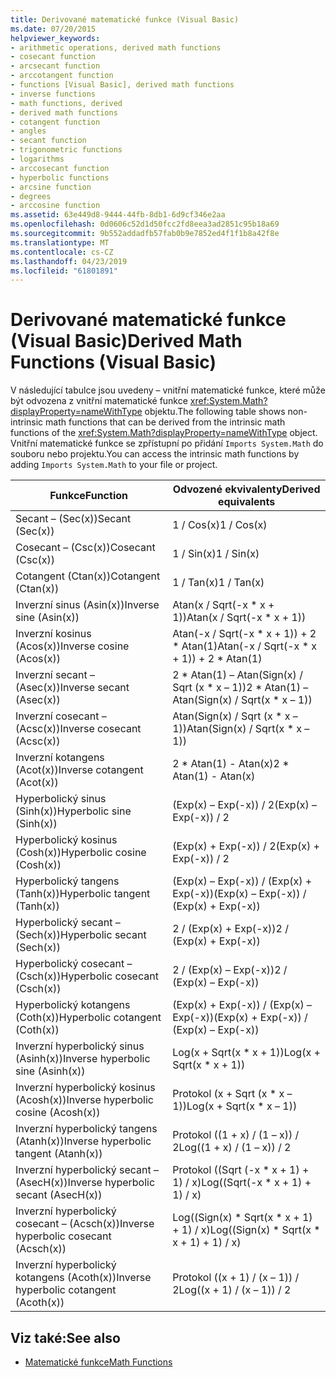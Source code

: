 ```yaml
---
title: Derivované matematické funkce (Visual Basic)
ms.date: 07/20/2015
helpviewer_keywords:
- arithmetic operations, derived math functions
- cosecant function
- arcsecant function
- arccotangent function
- functions [Visual Basic], derived math functions
- inverse functions
- math functions, derived
- derived math functions
- cotangent function
- angles
- secant function
- trigonometric functions
- logarithms
- arccosecant function
- hyperbolic functions
- arcsine function
- degrees
- arccosine function
ms.assetid: 63e449d8-9444-44fb-8db1-6d9cf346e2aa
ms.openlocfilehash: 0d0606c52d1d50fcc2fd8eea3ad2851c95b18a69
ms.sourcegitcommit: 9b552addadfb57fab0b9e7852ed4f1f1b8a42f8e
ms.translationtype: MT
ms.contentlocale: cs-CZ
ms.lasthandoff: 04/23/2019
ms.locfileid: "61801891"
---
```

# <a name="derived-math-functions-visual-basic"></a><span data-ttu-id="0d2e4-102">Derivované matematické funkce (Visual Basic)</span><span class="sxs-lookup"><span data-stu-id="0d2e4-102">Derived Math Functions (Visual Basic)</span></span>
<span data-ttu-id="0d2e4-103">V následující tabulce jsou uvedeny – vnitřní matematické funkce, které může být odvozena z vnitřní matematické funkce <xref:System.Math?displayProperty=nameWithType> objektu.</span><span class="sxs-lookup"><span data-stu-id="0d2e4-103">The following table shows non-intrinsic math functions that can be derived from the intrinsic math functions of the <xref:System.Math?displayProperty=nameWithType> object.</span></span> <span data-ttu-id="0d2e4-104">Vnitřní matematické funkce se zpřístupní po přidání `Imports System.Math` do souboru nebo projektu.</span><span class="sxs-lookup"><span data-stu-id="0d2e4-104">You can access the intrinsic math functions by adding `Imports System.Math` to your file or project.</span></span>  
  
|<span data-ttu-id="0d2e4-105">Funkce</span><span class="sxs-lookup"><span data-stu-id="0d2e4-105">Function</span></span>|<span data-ttu-id="0d2e4-106">Odvozené ekvivalenty</span><span class="sxs-lookup"><span data-stu-id="0d2e4-106">Derived equivalents</span></span>|  
|--------------|-------------------------|  
|<span data-ttu-id="0d2e4-107">Secant – (Sec(x))</span><span class="sxs-lookup"><span data-stu-id="0d2e4-107">Secant (Sec(x))</span></span>|<span data-ttu-id="0d2e4-108">1 / Cos(x)</span><span class="sxs-lookup"><span data-stu-id="0d2e4-108">1 / Cos(x)</span></span>|  
|<span data-ttu-id="0d2e4-109">Cosecant – (Csc(x))</span><span class="sxs-lookup"><span data-stu-id="0d2e4-109">Cosecant (Csc(x))</span></span>|<span data-ttu-id="0d2e4-110">1 / Sin(x)</span><span class="sxs-lookup"><span data-stu-id="0d2e4-110">1 / Sin(x)</span></span>|  
|<span data-ttu-id="0d2e4-111">Cotangent (Ctan(x))</span><span class="sxs-lookup"><span data-stu-id="0d2e4-111">Cotangent (Ctan(x))</span></span>|<span data-ttu-id="0d2e4-112">1 / Tan(x)</span><span class="sxs-lookup"><span data-stu-id="0d2e4-112">1 / Tan(x)</span></span>|  
|<span data-ttu-id="0d2e4-113">Inverzní sinus (Asin(x))</span><span class="sxs-lookup"><span data-stu-id="0d2e4-113">Inverse sine (Asin(x))</span></span>|<span data-ttu-id="0d2e4-114">Atan(x / Sqrt(-x \* x + 1))</span><span class="sxs-lookup"><span data-stu-id="0d2e4-114">Atan(x / Sqrt(-x \* x + 1))</span></span>|  
|<span data-ttu-id="0d2e4-115">Inverzní kosinus (Acos(x))</span><span class="sxs-lookup"><span data-stu-id="0d2e4-115">Inverse cosine (Acos(x))</span></span>|<span data-ttu-id="0d2e4-116">Atan(-x / Sqrt(-x \* x + 1)) + 2 \* Atan(1)</span><span class="sxs-lookup"><span data-stu-id="0d2e4-116">Atan(-x / Sqrt(-x \* x + 1)) + 2 \* Atan(1)</span></span>|  
|<span data-ttu-id="0d2e4-117">Inverzní secant – (Asec(x))</span><span class="sxs-lookup"><span data-stu-id="0d2e4-117">Inverse secant (Asec(x))</span></span>|<span data-ttu-id="0d2e4-118">2 \* Atan(1) – Atan(Sign(x) / Sqrt (x \* x – 1))</span><span class="sxs-lookup"><span data-stu-id="0d2e4-118">2 \* Atan(1) – Atan(Sign(x) / Sqrt(x \* x – 1))</span></span>|  
|<span data-ttu-id="0d2e4-119">Inverzní cosecant – (Acsc(x))</span><span class="sxs-lookup"><span data-stu-id="0d2e4-119">Inverse cosecant (Acsc(x))</span></span>|<span data-ttu-id="0d2e4-120">Atan(Sign(x) / Sqrt (x \* x – 1))</span><span class="sxs-lookup"><span data-stu-id="0d2e4-120">Atan(Sign(x) / Sqrt(x \* x – 1))</span></span>|  
|<span data-ttu-id="0d2e4-121">Inverzní kotangens (Acot(x))</span><span class="sxs-lookup"><span data-stu-id="0d2e4-121">Inverse cotangent (Acot(x))</span></span>|<span data-ttu-id="0d2e4-122">2 \* Atan(1) - Atan(x)</span><span class="sxs-lookup"><span data-stu-id="0d2e4-122">2 \* Atan(1) - Atan(x)</span></span>|  
|<span data-ttu-id="0d2e4-123">Hyperbolický sinus (Sinh(x))</span><span class="sxs-lookup"><span data-stu-id="0d2e4-123">Hyperbolic sine (Sinh(x))</span></span>|<span data-ttu-id="0d2e4-124">(Exp(x) – Exp(-x)) / 2</span><span class="sxs-lookup"><span data-stu-id="0d2e4-124">(Exp(x) – Exp(-x)) / 2</span></span>|  
|<span data-ttu-id="0d2e4-125">Hyperbolický kosinus (Cosh(x))</span><span class="sxs-lookup"><span data-stu-id="0d2e4-125">Hyperbolic cosine (Cosh(x))</span></span>|<span data-ttu-id="0d2e4-126">(Exp(x) + Exp(-x)) / 2</span><span class="sxs-lookup"><span data-stu-id="0d2e4-126">(Exp(x) + Exp(-x)) / 2</span></span>|  
|<span data-ttu-id="0d2e4-127">Hyperbolický tangens (Tanh(x))</span><span class="sxs-lookup"><span data-stu-id="0d2e4-127">Hyperbolic tangent (Tanh(x))</span></span>|<span data-ttu-id="0d2e4-128">(Exp(x) – Exp(-x)) / (Exp(x) + Exp(-x))</span><span class="sxs-lookup"><span data-stu-id="0d2e4-128">(Exp(x) – Exp(-x)) / (Exp(x) + Exp(-x))</span></span>|  
|<span data-ttu-id="0d2e4-129">Hyperbolický secant – (Sech(x))</span><span class="sxs-lookup"><span data-stu-id="0d2e4-129">Hyperbolic secant (Sech(x))</span></span>|<span data-ttu-id="0d2e4-130">2 / (Exp(x) + Exp(-x))</span><span class="sxs-lookup"><span data-stu-id="0d2e4-130">2 / (Exp(x) + Exp(-x))</span></span>|  
|<span data-ttu-id="0d2e4-131">Hyperbolický cosecant – (Csch(x))</span><span class="sxs-lookup"><span data-stu-id="0d2e4-131">Hyperbolic cosecant (Csch(x))</span></span>|<span data-ttu-id="0d2e4-132">2 / (Exp(x) – Exp(-x))</span><span class="sxs-lookup"><span data-stu-id="0d2e4-132">2 / (Exp(x) – Exp(-x))</span></span>|  
|<span data-ttu-id="0d2e4-133">Hyperbolický kotangens (Coth(x))</span><span class="sxs-lookup"><span data-stu-id="0d2e4-133">Hyperbolic cotangent (Coth(x))</span></span>|<span data-ttu-id="0d2e4-134">(Exp(x) + Exp(-x)) / (Exp(x) – Exp(-x))</span><span class="sxs-lookup"><span data-stu-id="0d2e4-134">(Exp(x) + Exp(-x)) / (Exp(x) – Exp(-x))</span></span>|  
|<span data-ttu-id="0d2e4-135">Inverzní hyperbolický sinus (Asinh(x))</span><span class="sxs-lookup"><span data-stu-id="0d2e4-135">Inverse hyperbolic sine (Asinh(x))</span></span>|<span data-ttu-id="0d2e4-136">Log(x + Sqrt(x \* x + 1))</span><span class="sxs-lookup"><span data-stu-id="0d2e4-136">Log(x + Sqrt(x \* x + 1))</span></span>|  
|<span data-ttu-id="0d2e4-137">Inverzní hyperbolický kosinus (Acosh(x))</span><span class="sxs-lookup"><span data-stu-id="0d2e4-137">Inverse hyperbolic cosine (Acosh(x))</span></span>|<span data-ttu-id="0d2e4-138">Protokol (x + Sqrt (x \* x – 1))</span><span class="sxs-lookup"><span data-stu-id="0d2e4-138">Log(x + Sqrt(x \* x – 1))</span></span>|  
|<span data-ttu-id="0d2e4-139">Inverzní hyperbolický tangens (Atanh(x))</span><span class="sxs-lookup"><span data-stu-id="0d2e4-139">Inverse hyperbolic tangent (Atanh(x))</span></span>|<span data-ttu-id="0d2e4-140">Protokol ((1 + x) / (1 – x)) / 2</span><span class="sxs-lookup"><span data-stu-id="0d2e4-140">Log((1 + x) / (1 – x)) / 2</span></span>|  
|<span data-ttu-id="0d2e4-141">Inverzní hyperbolický secant – (AsecH(x))</span><span class="sxs-lookup"><span data-stu-id="0d2e4-141">Inverse hyperbolic secant (AsecH(x))</span></span>|<span data-ttu-id="0d2e4-142">Protokol ((Sqrt (-x \* x + 1) + 1) / x)</span><span class="sxs-lookup"><span data-stu-id="0d2e4-142">Log((Sqrt(-x \* x + 1) + 1) / x)</span></span>|  
|<span data-ttu-id="0d2e4-143">Inverzní hyperbolický cosecant – (Acsch(x))</span><span class="sxs-lookup"><span data-stu-id="0d2e4-143">Inverse hyperbolic cosecant (Acsch(x))</span></span>|<span data-ttu-id="0d2e4-144">Log((Sign(x) \* Sqrt(x \* x + 1) + 1) / x)</span><span class="sxs-lookup"><span data-stu-id="0d2e4-144">Log((Sign(x) \* Sqrt(x \* x + 1) + 1) / x)</span></span>|  
|<span data-ttu-id="0d2e4-145">Inverzní hyperbolický kotangens (Acoth(x))</span><span class="sxs-lookup"><span data-stu-id="0d2e4-145">Inverse hyperbolic cotangent (Acoth(x))</span></span>|<span data-ttu-id="0d2e4-146">Protokol ((x + 1) / (x – 1)) / 2</span><span class="sxs-lookup"><span data-stu-id="0d2e4-146">Log((x + 1) / (x – 1)) / 2</span></span>|  
  
## <a name="see-also"></a><span data-ttu-id="0d2e4-147">Viz také:</span><span class="sxs-lookup"><span data-stu-id="0d2e4-147">See also</span></span>

- [<span data-ttu-id="0d2e4-148">Matematické funkce</span><span class="sxs-lookup"><span data-stu-id="0d2e4-148">Math Functions</span></span>](../../../visual-basic/language-reference/functions/math-functions.md)
